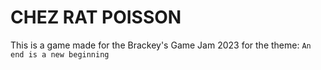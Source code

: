 # CHEZ RAT POISSON 
This is a game made for the Brackey's Game Jam 2023 for the theme: 
`An end is a new beginning`
